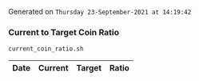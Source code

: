 Generated on `Thursday 23-September-2021 at 14:19:42`

### Current to Target Coin Ratio
`current_coin_ratio.sh`

Date|Current|Target|Ratio
---|---|---|---
